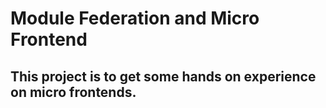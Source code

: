 # Module Federation and Micro Frontend

## This project is to get some hands on experience on micro frontends. 

